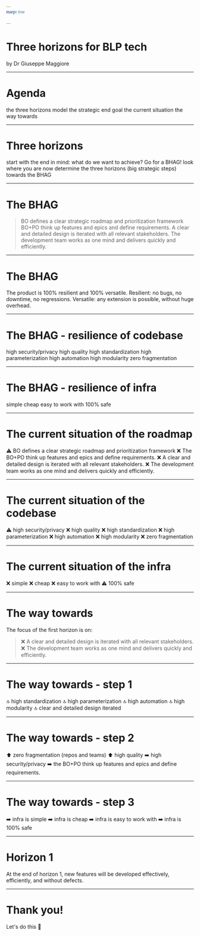 ```yaml
---
marp: true

---
```


<!-- theme: gaia -->
<style>
  @font-face {
    font-family: "Apercu";
    src: url(https://legacy.grandeomega.com/css/fonts/Apercu-Mono.ttf) format("truetype");
  }

  :root {
    /* --color-background: #487ced;
    --color-foreground: #ffedf5;
    --color-highlight: #ffedf5;
    --color-dimmed: #ffedf5; */
    /* --color-background: #083d34;
    --color-foreground: #e3e8e7;
    --color-highlight: #35a674;
    --color-dimmed: #35a674; */
    --color-background: #3A36AE;
    --color-foreground: #FCEEF5;
    --color-highlight: #E0569B;
    --color-dimmed: #E0569B;
  }

  code {
   font-family:  "Fira code";
  }  
</style>


# <!-- fit --> Three horizons for BLP tech
by Dr Giuseppe Maggiore

---

# Agenda
the three horizons model
the strategic end goal
the current situation
the way towards

---

# Three horizons
start with the end in mind: what do we want to achieve? Go for a BHAG!
look where you are now
determine the three horizons (big strategic steps) towards the BHAG

---

# The BHAG
> BO defines a clear strategic roadmap and prioritization framework
> BO+PO think up features and epics and define requirements.
> A clear and detailed design is iterated with all relevant stakeholders.
> The development team works as one mind and delivers quickly and efficiently.

---

# The BHAG
The product is 100% resilient and 100% versatile.
Resilient: no bugs, no downtime, no regressions.
Versatile: any extension is possible, without huge overhead.

---

# The BHAG - resilience of codebase
high security/privacy
high quality
high standardization
high parameterization
high automation
high modularity
zero fragmentation

---

# The BHAG - resilience of infra
simple
cheap
easy to work with
100% safe

---

# The current situation of the roadmap
⚠️ BO defines a clear strategic roadmap and prioritization framework
❌ The BO+PO think up features and epics and define requirements.
❌ A clear and detailed design is iterated with all relevant stakeholders.
❌ The development team works as one mind and delivers quickly and efficiently.

---

# The current situation of the codebase
⚠️ high security/privacy
❌ high quality
❌ high standardization
❌ high parameterization
❌ high automation
❌ high modularity
❌ zero fragmentation

---

# The current situation of the infra
❌ simple
❌ cheap
❌ easy to work with
⚠️ 100% safe

---

# The way towards
The focus of the first horizon is on:
> ❌ A clear and detailed design is iterated with all relevant stakeholders.
> ❌ The development team works as one mind and delivers quickly and efficiently.


---

# The way towards - step 1
🔝 high standardization
🔝 high parameterization
🔝 high automation
🔝 high modularity
🔝 clear and detailed design iterated

---

# The way towards - step 2
⬆️ zero fragmentation (repos and teams)
⬆️ high quality
➡️ high security/privacy
➡️ the BO+PO think up features and epics and define requirements.

---

# The way towards - step 3
➡️ infra is simple
➡️ infra is cheap
➡️ infra is easy to work with
➡️ infra is 100% safe

---

# Horizon 1
At the end of horizon 1, new features will be developed effectively, efficiently, and without defects.


---

# Thank you!
Let's do this 💙

